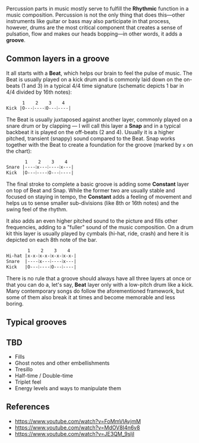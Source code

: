 Percussion parts in music mostly serve to fulfill the **Rhythmic** function in a music composition. Percussion is not the only thing that does this—other instruments like guitar or bass may also participate in that process, however, drums are the most critical component that creates a sense of pulsation, flow and makes our heads bopping—in other words, it adds a **groove**.

## Common layers in a groove

It all starts with a **Beat**, which helps our brain to feel the pulse of music. The Beat is usually played on a kick drum and is commonly laid down on the on-beats (1 and 3) in a typical 4/4 time signature (schematic depicts 1 bar in 4/4 divided by 16th notes):

```
      1    2    3    4   
Kick |O---⁞----⁞O---⁞----|
```

The Beat is usually juxtaposed against another layer, commonly played on a snare drum or by clapping — I will call this layer a **Snap** and in a typical backbeat it is played on the off-beats (2 and 4). Usually it is a higher pitched, transient (snappy) sound compared to the Beat. Snap works together with the Beat to create a foundation for the groove (marked by `x` on the chart):

```
       1    2    3    4
Snare |----⁞x---⁞----⁞x---|
Kick  |O---⁞----⁞O---⁞----|
```

The final stroke to complete a basic groove is adding some **Constant** layer on top of Beat and Snap. While the former two are usually stable and focused on staying in tempo, the **Constant** adds a feeling of movement and helps us to sense smaller sub-divisions (like 8th or 16th notes) and the swing feel of the rhythm. 

It also adds an even higher pitched sound to the picture and fills other frequencies, adding to a "fuller" sound of the music composition. On a drum kit this layer is usually played by cymbals (hi-hat, ride, crash) and here it is depicted on each 8th note of the bar.

```
        1    2    3    4
Hi-hat |x-x-⁞x-x-⁞x-x-⁞x-x-|
Snare  |----⁞x---⁞----⁞x---|
Kick   |O---⁞----⁞O---⁞----|
```

There is no rule that a groove should always have all three layers at once or that you can do a, let's say, **Beat** layer only with a low-pitch drum like a kick. Many contemporary songs do follow the aforementioned framework, but some of them also break it at times and become memorable and less boring.

## Typical grooves




## TBD

- Fills
- Ghost notes and other embellishments
- Tresillo
- Half-time / Double-time
- Triplet feel
- Energy levels and ways to manipulate them

## References

- https://www.youtube.com/watch?v=FoMmVlAvjmM
- https://www.youtube.com/watch?v=MdOV8I4n6v8
- https://www.youtube.com/watch?v=JE3QM_9sljI